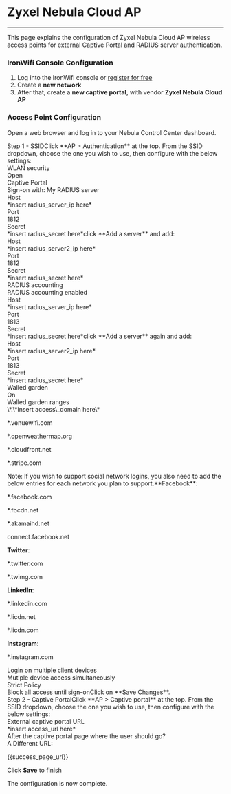 # **Zyxel Nebula Cloud AP**

---

This page explains the configuration of Zyxel Nebula Cloud AP wireless access points for external Captive  Portal and RADIUS server authentication.

### IronWifi Console Configuration

1. Log into the IronWifi console or [register for free](https://console.ironwifi.com/register)
2. Create a **new network**
3. After that, create a **new captive portal**, with vendor **Zyxel Nebula Cloud AP**

### Access Point Configuration

Open a web browser and log in to your Nebula Control Center dashboard.

<div class="config-step">Step 1 - SSIDClick **AP &gt; Authentication** at the top. From the SSID dropdown, choose the one you wish to use, then configure with the below settings:

<div class="config-table"><div class="config-row"><div class="config-title">WLAN security<div class="config-value">Open<div class="config-row"><div class="config-title">Captive Portal<div class="config-value">Sign-on with: My RADIUS server<div class="config-row"><div class="config-title">Host<div class="config-value">*insert radius_server_ip here*<div class="config-row"><div class="config-title">Port<div class="config-value">1812<div class="config-row"><div class="config-title">Secret<div class="config-value">*insert radius_secret here*click **Add a server** and add:

<div class="config-table"><div class="config-row"><div class="config-title">Host<div class="config-value">*insert radius_server2_ip here*<div class="config-row"><div class="config-title">Port<div class="config-value">1812<div class="config-row"><div class="config-title">Secret<div class="config-value">*insert radius_secret here*<div class="config-row"><div class="config-title">RADIUS accounting<div class="config-value">RADIUS accounting enabled<div class="config-row"><div class="config-title">Host<div class="config-value">*insert radius_server_ip here*<div class="config-row"><div class="config-title">Port<div class="config-value">1813<div class="config-row"><div class="config-title">Secret<div class="config-value">*insert radius_secret here*click **Add a server** again and add:

<div class="config-table"><div class="config-row"><div class="config-title">Host<div class="config-value">*insert radius_server2_ip here*<div class="config-row"><div class="config-title">Port<div class="config-value">1813<div class="config-row"><div class="config-title">Secret<div class="config-value">*insert radius_secret here*<div class="config-row"><div class="config-title">Walled garden<div class="config-value">On<div class="config-row"><div class="config-title">Walled garden ranges<div class="config-value">\*.\*insert access\_domain here\*

\*.venuewifi.com

\*.openweathermap.org

\*.cloudfront.net

\*.stripe.com

<div class="config-info">Note: If you wish to support social network logins, you also need to add the below entries for each network you plan to support.**Facebook**:

\*.facebook.com

\*.fbcdn.net

\*.akamaihd.net

connect.facebook.net

**Twitter**:

\*.twitter.com

\*.twimg.com

**LinkedIn**:

\*.linkedin.com

\*.licdn.net

\*.licdn.com

**Instagram**:

\*.instagram.com

<div class="config-row"><div class="config-title">Login on multiple client devices<div class="config-value">Mutiple device access simultaneously<div class="config-row"><div class="config-title">Strict Policy<div class="config-value">Block all access until sign-onClick on **Save Changes**.

<div class="config-step">Step 2 - Captive PortalClick **AP &gt; Captive portal** at the top. From the SSID dropdown, choose the one you wish to use, then configure with the below settings:

<div class="config-table"><div class="config-row"><div class="config-title">External captive portal URL<div class="config-value">*insert access_url here*<div class="config-row"><div class="config-title">After the captive portal page where the user should go?<div class="config-value">A Different URL:

{{success_page_url}}

Click **Save** to finish

The configuration is now complete.

